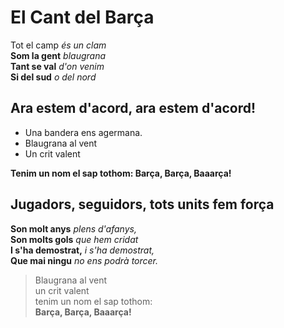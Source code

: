# El Cant del Barça

Tot el camp _és un clam_\
**Som la gent** _blaugrana_\
**Tant se val** _d'on venim_\
**Si del sud** _o del nord_

## Ara estem d'acord, ara estem d'acord!
- Una bandera ens agermana.
- Blaugrana al vent
- Un crit valent

**Tenim un nom el sap tothom:
Barça, Barça, Baaarça!**

## Jugadors, seguidors, tots units fem força

**Son molt anys** _plens d'afanys,_\
**Son molts gols** _que hem cridat_\
**I s'ha demostrat,** _i s'ha demostrat,_\
**Que mai ningu** _no ens podrà torcer._

> Blaugrana al vent\
> un crit valent\
> tenim un nom el sap tothom:\
> **Barça, Barça, Baaarça!**
